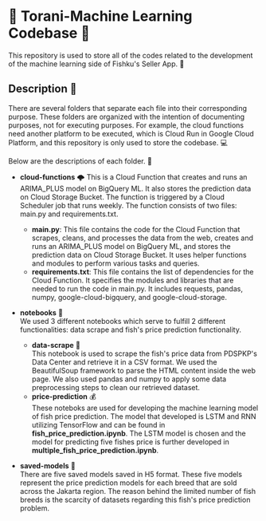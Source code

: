 # 🐠 Torani-Machine Learning Codebase 🧠

This repository is used to store all of the codes related to the development of the machine learning side of Fishku's Seller App. 📲

## Description 📝
There are several folders that separate each file into their corresponding purpose. These folders are organized with the intention of documenting purposes, not for executing purposes. For example, the cloud functions need another platform to be executed, which is Cloud Run in Google Cloud Platform, and this repository is only used to store the codebase. 💻

Below are the descriptions of each folder. 📂

* **cloud-functions** 🌩️
This is a Cloud Function that creates and runs an ARIMA_PLUS model on BigQuery ML. It also stores the prediction data on Cloud Storage Bucket. The function is triggered by a Cloud Scheduler job that runs weekly. The function consists of two files: main.py and requirements.txt.
    * **main.py**: This file contains the code for the Cloud Function that scrapes, cleans, and processes the data from the web, creates and runs an ARIMA_PLUS model on BigQuery ML, and stores the prediction data on Cloud Storage Bucket. It uses helper functions and modules to perform various tasks and queries.
    * **requirements.txt**: This file contains the list of dependencies for the Cloud Function. It specifies the modules and libraries that are needed to run the code in main.py. It includes requests, pandas, numpy, google-cloud-bigquery, and google-cloud-storage.

* **notebooks** 📓  
We used 3 different notebooks which serve to fulfill 2 different functionalities: data scrape and fish's price prediction functionality.
    * **data-scrape** 🎣  
    This notebook is used to scrape the fish's price data from PDSPKP's Data Center and retrieve it in a CSV format. We used the BeautifulSoup framework to parse the HTML content inside the web page. We also used pandas and numpy to apply some data preprocessing steps to clean our retrieved dataset.
    * **price-prediction** 💰  
    These noteboks are used for developing the machine learning model of fish price prediction. The model that developed is LSTM and RNN utilizing TensorFlow and can be found in **fish_price_prediction.ipynb**. The LSTM model is chosen and the model for predicting five fishes price is further developed in **multiple_fish_price_prediction.ipynb**.
* **saved-models** 💾  
There are five saved models saved in H5 format. These five models represent the price prediction models for each breed that are sold across the Jakarta region. The reason behind the limited number of fish breeds is the scarcity of datasets regarding this fish's price prediction problem.
